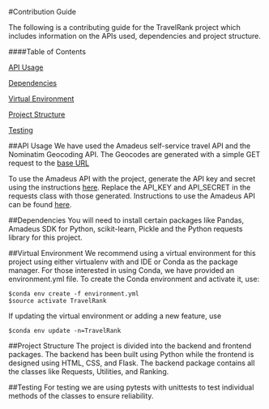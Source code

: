 #Contribution Guide

The following is a contributing guide for the TravelRank project which includes information on the APIs used, dependencies and project structure.

####Table of Contents

[API Usage](#api-usage)

[Dependencies](#dependencies)

[Virtual Environment](#virtual-environment)

[Project Structure](#project-structure)

[Testing](#testing)

##API Usage
We have used the Amadeus self-service travel API and the Nominatim Geocoding API.
The Geocodes are generated with a simple GET request to the [base URL](https://nominatim.openstreetmap.org/search?q=KEY&format=json&polygon=1&addressdetails=1)

To use the Amadeus API with the project, generate the API key and secret using the instructions [here](https://developers.amadeus.com/quick-start-guide/category?id=97&durl=335&parentId=NaN). Replace the API_KEY and API_SECRET in the requests class with those generated.
Instructions to use the Amadeus API can be found [here](https://github.com/amadeus4dev/amadeus-python).

##Dependencies
You will need to install certain packages like Pandas, Amadeus SDK for Python, scikit-learn, Pickle and the Python requests library for this project.

##Virtual Environment
We recommend using a virtual environment for this project using either virtualenv with and IDE or Conda as the package manager. For those interested in using Conda, we have provided an environment.yml file. To create the Conda environment and activate it, use:

    $conda env create -f environment.yml
    $source activate TravelRank
If updating the virtual environment or adding a new feature, use 

    $conda env update -n=TravelRank

##Project Structure
The project is divided into the backend and frontend packages. The backend has been built using Python while the frontend is designed using HTML, CSS, and Flask.
The backend package contains all the classes like Requests, Utilities, and Ranking.

##Testing
For testing we are using pytests with unittests to test individual methods of the classes to ensure reliability.
